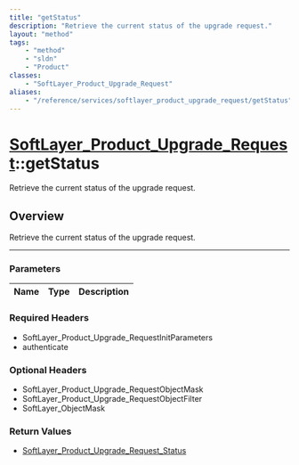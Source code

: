 ```yaml
---
title: "getStatus"
description: "Retrieve the current status of the upgrade request."
layout: "method"
tags:
    - "method"
    - "sldn"
    - "Product"
classes:
    - "SoftLayer_Product_Upgrade_Request"
aliases:
    - "/reference/services/softlayer_product_upgrade_request/getStatus"
---
```

# [SoftLayer_Product_Upgrade_Request](/reference/services/SoftLayer_Product_Upgrade_Request)::getStatus


Retrieve the current status of the upgrade request.


## Overview 
Retrieve the current status of the upgrade request.

-----

### Parameters 
|Name | Type | Description |
| --- | --- | --- |


### Required Headers
* SoftLayer_Product_Upgrade_RequestInitParameters
* authenticate


### Optional Headers
* SoftLayer_Product_Upgrade_RequestObjectMask
* SoftLayer_Product_Upgrade_RequestObjectFilter
* SoftLayer_ObjectMask

### Return Values
* <a href='/reference/datatypes/SoftLayer_Product_Upgrade_Request_Status'>SoftLayer_Product_Upgrade_Request_Status </a>





